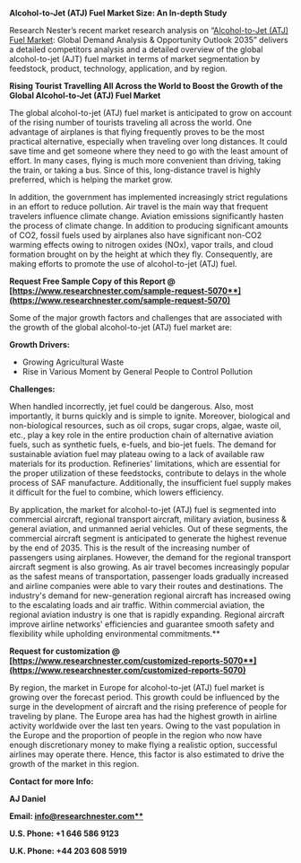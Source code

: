 ﻿**Alcohol-to-Jet (ATJ) Fuel Market Size: An In-depth Study**

Research Nester’s recent market research analysis on “[Alcohol-to-Jet (ATJ) Fuel Market](https://www.researchnester.com/reports/alcohol-to-jet-atj-fuel-market/5070): Global Demand Analysis & Opportunity Outlook 2035” delivers a detailed competitors analysis and a detailed overview of the global alcohol-to-jet (AJT) fuel market in terms of market segmentation by feedstock, product, technology, application, and by region.  

**Rising Tourist Travelling All Across the World to Boost the Growth of the Global Alcohol-to-Jet (ATJ) Fuel Market** 

The global alcohol-to-jet (ATJ) fuel market is anticipated to grow on account of the rising number of tourists traveling all across the world. One advantage of airplanes is that flying frequently proves to be the most practical alternative, especially when traveling over long distances. It could save time and get someone where they need to go with the least amount of effort. In many cases, flying is much more convenient than driving, taking the train, or taking a bus. Since of this, long-distance travel is highly preferred, which is helping the market grow. 

In addition, the government has implemented increasingly strict regulations in an effort to reduce pollution. Air travel is the main way that frequent travelers influence climate change. Aviation emissions significantly hasten the process of climate change. In addition to producing significant amounts of CO2, fossil fuels used by airplanes also have significant non-CO2 warming effects owing to nitrogen oxides (NOx), vapor trails, and cloud formation brought on by the height at which they fly. Consequently, are making efforts to promote the use of alcohol-to-jet (ATJ) fuel. 

**Request Free Sample Copy of this Report @ [https://www.researchnester.com/sample-request-5070**](https://www.researchnester.com/sample-request-5070)**

Some of the major growth factors and challenges that are associated with the growth of the global alcohol-to-jet (ATJ) fuel market are: 

**Growth Drivers:**

- Growing Agricultural Waste 
- Rise in Various Moment by General People to Control Pollution 

**Challenges:**

When handled incorrectly, jet fuel could be dangerous. Also, most importantly, it burns quickly and is simple to ignite. Moreover, biological and non-biological resources, such as oil crops, sugar crops, algae, waste oil, etc., play a key role in the entire production chain of alternative aviation fuels, such as synthetic fuels, e-fuels, and bio-jet fuels. The demand for sustainable aviation fuel may plateau owing to a lack of available raw materials for its production. Refineries' limitations, which are essential for the proper utilization of these feedstocks, contribute to delays in the whole process of SAF manufacture. Additionally, the insufficient fuel supply makes it difficult for the fuel to combine, which lowers efficiency. 

By application, the market for alcohol-to-jet (ATJ) fuel is segmented into commercial aircraft, regional transport aircraft, military aviation, business & general aviation, and unmanned aerial vehicles. Out of these segments, the commercial aircraft segment is anticipated to generate the highest revenue by the end of 2035. This is the result of the increasing number of passengers using airplanes. However, the demand for the regional transport aircraft segment is also growing. As air travel becomes increasingly popular as the safest means of transportation, passenger loads gradually increased and airline companies were able to vary their routes and destinations. The industry's demand for new-generation regional aircraft has increased owing to the escalating loads and air traffic. Within commercial aviation, the regional aviation industry is one that is rapidly expanding. Regional aircraft improve airline networks' efficiencies and guarantee smooth safety and flexibility while upholding environmental commitments.**  

**Request for customization @ [https://www.researchnester.com/customized-reports-5070**](https://www.researchnester.com/customized-reports-5070)**

By region, the market in Europe for alcohol-to-jet (ATJ) fuel market is growing over the forecast period. This growth could be influenced by the surge in the development of aircraft and the rising preference of people for traveling by plane. The Europe area has had the highest growth in airline activity worldwide over the last ten years. Owing to the vast population in the Europe and the proportion of people in the region who now have enough discretionary money to make flying a realistic option, successful airlines may operate there. Hence, this factor is also estimated to drive the growth of the market in this region. 

**Contact for more Info:**

**AJ Daniel**

**Email: [info@researchnester.com**](mailto:info@researchnester.com)**

**U.S. Phone: +1 646 586 9123** 

**U.K. Phone: +44 203 608 5919**


